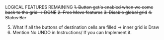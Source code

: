 LOGICAL FEATURES REMAINING
~~1. Button get's enabled when we come back to the grid → DONE~~
~~2. Free Move features~~
~~3. Disable global grid~~
~~4. Status Bar~~

5. What if all the buttons of destination cells are filled → inner grid is Draw
6. Mention No UNDO in Instructions/ If you can Implement it.
